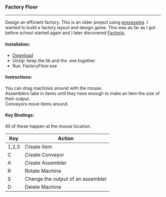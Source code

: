 ### Factory Floor
---
Design an efficient factory.  This is an older project using [processing](https://processing.org/).  I wanted to build a factory layout and design game.  This was as far as I got before school started again and I later discovered [Factorio](https://www.factorio.com/).

#### Installation:
- [Download](https://github.com/qhenckel/FactoryFloor/releases)
- Unzip: keep the lib and the .exe together
- Run: FactoryFloor.exe

#### Instructions:
You can drag machines around with the mouse.  
Assemblers take in items until they have enough to make an item the size of their output.  
Conveyors move items around.  

#### Key Bindings:
All of these happen at the mouse location.

| Key   | Action                            |
|-------|-----------------------------------|
| 1,2,3 | Create Item                       |
|   C   | Create Conveyor                   |
|   A   | Create Assembler                  | 
|   R   | Rotate Machine                    |
|   S   | Change the output of an assembler |
|   D   | Delete Machine                    |
